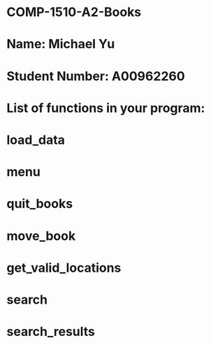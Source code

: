 # COMP-1510-A2-Books

# Name: Michael Yu

# Student Number: A00962260

# List of functions in your program: 
# load_data
# menu
# quit_books
# move_book
# get_valid_locations
# search
# search_results

